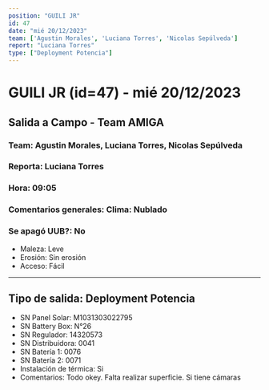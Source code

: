 ```yaml
---
position: "GUILI JR"
id: 47
date: "mié 20/12/2023"
team: ['Agustin Morales', 'Luciana Torres', 'Nicolas Sepúlveda']
report: "Luciana Torres"
type: ["Deployment Potencia"]
---
```


# GUILI JR (id=47) - mié 20/12/2023
## Salida a Campo - Team AMIGA
### Team: Agustin Morales, Luciana Torres, Nicolas Sepúlveda
### Reporta: Luciana Torres
### Hora: 09:05
### Comentarios generales: Clima: Nublado 
### Se apagó UUB?: No 
- Maleza: Leve
- Erosión: Sin erosión
- Acceso: Fácil

---------
## Tipo de salida: Deployment Potencia
   - SN Panel Solar: M1031303022795
   - SN Battery Box: N°26
   - SN Regulador: 14320573
   - SN Distribuidora: 0041
   - SN Batería 1: 0076
   - SN Batería 2: 0071
   - Instalación de térmica: Si
   - Comentarios: Todo okey. Falta realizar superficie. Si tiene cámaras 
